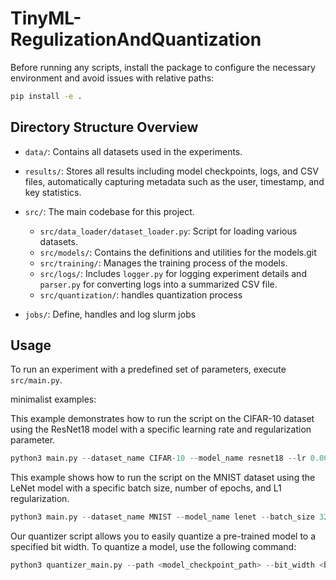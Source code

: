 # TinyML-RegulizationAndQuantization

Before running any scripts, install the package to configure the necessary environment and avoid issues with relative paths:

```sh
pip install -e .
```
## Directory Structure Overview

- `data/`: Contains all datasets used in the experiments.
- `results/`: Stores all results including model checkpoints, logs, and CSV files, automatically capturing metadata such as the user, timestamp, and key statistics.
- `src/`: The main codebase for this project.
  - `src/data_loader/dataset_loader.py`: Script for loading various datasets.
  - `src/models/`: Contains the definitions and utilities for the models.git
  - `src/training/`: Manages the training process of the models.
  - `src/logs/`: Includes `logger.py` for logging experiment details and `parser.py` for converting logs into a summarized CSV file.
  - `src/quantization/`: handles quantization process

- `jobs/`: Define, handles and log slurm jobs


## Usage

To run an experiment with a predefined set of parameters, execute `src/main.py`. 

minimalist examples:

This example demonstrates how to run the script on the CIFAR-10 dataset using the ResNet18 model with a specific learning rate and regularization parameter.

```python
python3 main.py --dataset_name CIFAR-10 --model_name resnet18 --lr 0.001 --regularization_type l2 --regularization_param 0.1 --epochs 50 --batch_size 64
```

This example shows how to run the script on the MNIST dataset using the LeNet model with a specific batch size, number of epochs, and L1 regularization.
```python
python3 main.py --dataset_name MNIST --model_name lenet --batch_size 32 --epochs 100 --regularization_type l1 --regularization_param 0.05
```


Our quantizer script allows you to easily quantize a pre-trained model to a specified bit width.  To quantize a model, use the following command:

```python
python3 quantizer_main.py --path <model_checkpoint_path> --bit_width <bit_width>
```